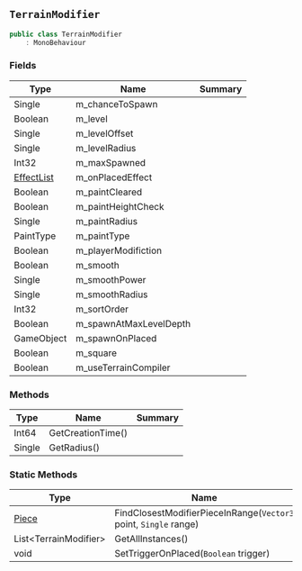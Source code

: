 ## `TerrainModifier`

```csharp
public class TerrainModifier
    : MonoBehaviour

```

### Fields

| Type | Name | Summary | 
| --- | --- | --- | 
| Single | m_chanceToSpawn |  | 
| Boolean | m_level |  | 
| Single | m_levelOffset |  | 
| Single | m_levelRadius |  | 
| Int32 | m_maxSpawned |  | 
| [EffectList](./EffectList.md) | m_onPlacedEffect |  | 
| Boolean | m_paintCleared |  | 
| Boolean | m_paintHeightCheck |  | 
| Single | m_paintRadius |  | 
| PaintType | m_paintType |  | 
| Boolean | m_playerModifiction |  | 
| Boolean | m_smooth |  | 
| Single | m_smoothPower |  | 
| Single | m_smoothRadius |  | 
| Int32 | m_sortOrder |  | 
| Boolean | m_spawnAtMaxLevelDepth |  | 
| GameObject | m_spawnOnPlaced |  | 
| Boolean | m_square |  | 
| Boolean | m_useTerrainCompiler |  | 


### Methods

| Type | Name | Summary | 
| --- | --- | --- | 
| Int64 | GetCreationTime() |  | 
| Single | GetRadius() |  | 


### Static Methods

| Type | Name | Summary | 
| --- | --- | --- | 
| [Piece](./Piece.md) | FindClosestModifierPieceInRange(`Vector3` point, `Single` range) |  | 
| List&lt;TerrainModifier&gt; | GetAllInstances() |  | 
| void | SetTriggerOnPlaced(`Boolean` trigger) |  | 


